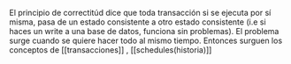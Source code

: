 El principio de correctitúd dice que toda transacción si se ejecuta por sí misma, pasa de un estado  consistente a otro estado consistente (i.e si haces un write a una base de datos,  funciona sin problemas). El problema surge cuando se quiere hacer todo al mismo tiempo. Entonces surguen los conceptos de [[transacciones]] , [[schedules(historia)]]
